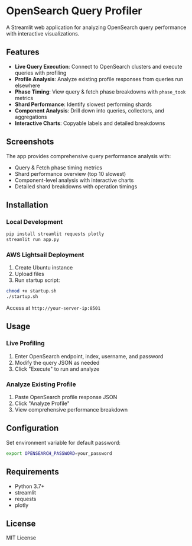 # OpenSearch Query Profiler

A Streamlit web application for analyzing OpenSearch query performance with interactive visualizations.

## Features

- **Live Query Execution**: Connect to OpenSearch clusters and execute queries with profiling
- **Profile Analysis**: Analyze existing profile responses from queries run elsewhere
- **Phase Timing**: View query & fetch phase breakdowns with `phase_took` metrics
- **Shard Performance**: Identify slowest performing shards
- **Component Analysis**: Drill down into queries, collectors, and aggregations
- **Interactive Charts**: Copyable labels and detailed breakdowns

## Screenshots

The app provides comprehensive query performance analysis with:
- Query & Fetch phase timing metrics
- Shard performance overview (top 10 slowest)
- Component-level analysis with interactive charts
- Detailed shard breakdowns with operation timings

## Installation

### Local Development

```bash
pip install streamlit requests plotly
streamlit run app.py
```

### AWS Lightsail Deployment

1. Create Ubuntu instance
2. Upload files
3. Run startup script:

```bash
chmod +x startup.sh
./startup.sh
```

Access at `http://your-server-ip:8501`

## Usage

### Live Profiling
1. Enter OpenSearch endpoint, index, username, and password
2. Modify the query JSON as needed
3. Click "Execute" to run and analyze

### Analyze Existing Profile
1. Paste OpenSearch profile response JSON
2. Click "Analyze Profile"
3. View comprehensive performance breakdown

## Configuration

Set environment variable for default password:
```bash
export OPENSEARCH_PASSWORD=your_password
```

## Requirements

- Python 3.7+
- streamlit
- requests
- plotly

## License

MIT License